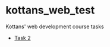 # kottans_web_test
Kottans' web development course tasks
- [Task 2](https://github.com/hmlON/kottans_web_test/tree/task_2)
